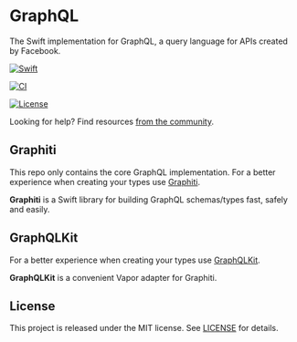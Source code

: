 # GraphQL

The Swift implementation for GraphQL, a query language for APIs created by Facebook.

[![Swift][swift-badge]][swift-url]

[![CI][ci-url]][ci-url]

[![License][mit-badge]][mit-url]

Looking for help? Find resources [from the community](http://graphql.org/community/).

## Graphiti

This repo only contains the core GraphQL implementation. For a better experience when creating your types use [Graphiti](https://github.com/maximkrouk/Graphiti).

**Graphiti** is a Swift library for building GraphQL schemas/types fast, safely and easily.

## GraphQLKit

For a better experience when creating your types use [GraphQLKit](https://github.com/maximkrouk/GraphQLKit).

**GraphQLKit** is a convenient Vapor adapter for Graphiti.


## License

This project is released under the MIT license. See [LICENSE](LICENSE) for details.

[swift-badge]: https://img.shields.io/badge/Swift-5.2-orange.svg?style=flat
[swift-url]: https://swift.org
[mit-badge]: https://img.shields.io/badge/License-MIT-blue.svg?style=flat
[mit-url]: https://tldrlegal.com/license/mit-license
[ci-url]: https://github.com/maximkrouk/GraphQL/workflows/Swift/badge.svg?branch=master